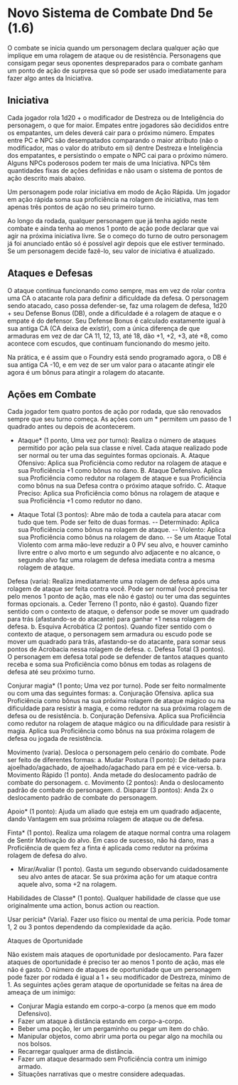 # Novo Sistema de Combate Dnd 5e (1.6)


O combate se inicia quando um personagem declara qualquer ação que implique em uma rolagem de ataque ou de resistência. Personagens que consigam pegar seus oponentes despreparados para o combate ganham um ponto de ação de surpresa que só pode ser usado imediatamente para fazer algo antes da Iniciativa.


## Iniciativa

Cada jogador rola 1d20 + o modificador de Destreza ou de Inteligência do personagem, o que for maior. Empates entre jogadores são decididos entre os empatantes, um deles deverá cair para o próximo número. Empates entre PC e NPC são desempatados comparando o maior atributo (não o modificador, mas o valor do atributo em si) dentre Destreza e Inteligência dos empatantes, e persistindo o empate o NPC cai para o próximo número. Alguns NPCs poderosos podem ter mais de uma Iniciativa. NPCs têm quantidades fixas de ações definidas e não usam o sistema de pontos de ação descrito mais abaixo.

Um personagem pode rolar iniciativa em modo de Ação Rápida. Um jogador em ação rápida soma sua proficiência na rolagem de iniciativa, mas tem apenas três pontos de ação no seu primeiro turno.

Ao longo da rodada, qualquer personagem que já tenha agido neste combate e ainda tenha ao menos 1 ponto de ação pode declarar que vai agir na próxima iniciativa livre. Se o começo do turno de outro personagem já foi anunciado então só é possível agir depois que ele estiver terminado. Se um personagem decide fazê-lo, seu valor de iniciativa é atualizado.


## Ataques e Defesas

O ataque continua funcionando como sempre, mas em vez de rolar contra uma CA o atacante rola para definir a dificuldade da defesa. O personagem sendo atacado, caso possa defender-se, faz uma rolagem de defesa, 1d20 + seu Defense Bonus (DB), onde a dificuldade é a rolagem de ataque e o empate é do defensor. Seu Defense Bonus é calculado exatamente igual à sua antiga CA (CA deixa de existir), com a única diferença de que armaduras em vez de dar CA 11, 12, 13, até 18, dão +1, +2, +3, até +8, como acontece com escudos, que continuam funcionando do mesmo jeito.

Na prática, e é assim que o Foundry está sendo programado agora, o DB é sua antiga CA -10, e em vez de ser um valor para o atacante atingir ele agora é um bônus para atingir a rolagem do atacante.


## Ações em Combate

Cada jogador tem quatro pontos de ação por rodada, que são renovados sempre que seu turno começa. As ações com um * permitem um passo de 1 quadrado antes ou depois de acontecerem.


- Ataque* (1 ponto, Uma vez por turno): Realiza o número de ataques permitido por ação pela sua classe e nível. Cada ataque realizado pode ser normal ou ter uma das seguintes formas opcionais.
A. Ataque Ofensivo: Aplica sua Proficiência como redutor na rolagem de ataque e sua Proficiência +1 como bônus no dano.
B. Ataque Defensivo. Aplica sua Proficiência como redutor na rolagem de ataque e sua Proficiência como bônus na sua Defesa contra o próximo ataque sofrido.
C. Ataque Preciso: Aplica sua Proficiência como bônus na rolagem de ataque e sua Proficiência +1 como redutor no dano.

- Ataque Total (3 pontos): Abre mão de toda a cautela para atacar com tudo que tem. Pode ser feito de duas formas.
-- Determinado: Aplica sua Proficiência como bônus na rolagem de ataque.
-- Violento: Aplica sua Proficiência como bônus na rolagem de dano.
-- Se um Ataque Total Violento com arma mão-leve reduzir a 0 PV seu alvo, e houver caminho livre entre o alvo morto e um segundo alvo adjacente e no alcance, o segundo alvo faz uma rolagem de defesa imediata contra a mesma rolagem de ataque.

Defesa (varia): Realiza imediatamente uma rolagem de defesa após uma rolagem de ataque ser feita contra você. Pode ser normal (você precisa ter pelo menos 1 ponto de ação, mas ele não é gasto) ou ter uma das seguintes formas opcionais.
a. Ceder Terreno (1 ponto, não é gasto). Quando fizer sentido com o contexto de ataque, o defensor pode se mover um quadrado para trás (afastando-se do atacante) para ganhar +1 nessa rolagem de defesa.
b. Esquiva Acrobática (2 pontos). Quando fizer sentido com o contexto de ataque, o personagem sem armadura ou escudo pode se mover um quadrado para trás, afastando-se do atacante, para somar seus pontos de Acrobacia nessa rolagem de defesa.
c. Defesa Total (3 pontos). O personagem em defesa total pode se defender de tantos ataques quanto receba e soma sua Proficiência como bônus em todas as rolagens de defesa até seu próximo turno.

Conjurar magia* (1 ponto; Uma vez por turno). Pode ser feito normalmente ou com uma das seguintes formas:
a. Conjuração Ofensiva. aplica sua Proficiência como bônus na sua próxima rolagem de ataque mágico ou na dificuldade para resistir à magia, e como redutor na sua próxima rolagem de defesa ou de resistência.
b. Conjuração Defensiva. Aplica sua Proficiência como redutor na rolagem de ataque mágico ou na dificuldade para resistir à magia. Aplica sua Proficiência como bônus na sua próxima rolagem de defesa ou jogada de resistência.

Movimento (varia). Desloca o personagem pelo cenário do combate. Pode ser feito de diferentes formas:
a. Mudar Postura (1 ponto): De deitado para ajoelhado/agachado, de ajoelhado/agachado para em pé e vice-versa.
b. Movimento Rápido (1 ponto). Anda metade do deslocamento padrão de combate do personagem.
c. Movimento (2 pontos): Anda o deslocamento padrão de combate do personagem.
d. Disparar (3 pontos): Anda 2x o deslocamento padrão de combate do personagem.

Apoio* (1 ponto): Ajuda um aliado que esteja em um quadrado adjacente, dando Vantagem em sua próxima rolagem de ataque ou de defesa.

Finta* (1 ponto). Realiza uma rolagem de ataque normal contra uma rolagem de Sentir Motivação do alvo. Em caso de sucesso, não há dano, mas a Proficiência de quem fez a finta é aplicada como redutor na próxima rolagem de defesa do alvo.

- Mirar/Avaliar (1 ponto). Gasta um segundo observando cuidadosamente seu alvo antes de atacar. Se sua próxima ação for um ataque contra aquele alvo, soma +2 na rolagem.

Habilidades de Classe* (1 ponto). Qualquer habilidade de classe que use originalmente uma action, bonus action ou reaction.

Usar perícia* (Varia). Fazer uso físico ou mental de uma perícia. Pode tomar 1, 2 ou 3 pontos dependendo da complexidade da ação.


Ataques de Oportunidade

Não existem mais ataques de oportunidade por deslocamento. Para fazer ataques de oportunidade é preciso ter ao menos 1 ponto de ação, mas ele não é gasto. O número de ataques de oportunidade que um personagem pode fazer por rodada é igual a 1 + seu modificador de Destreza, mínimo de 1. As seguintes ações geram ataque de oportunidade se feitas na área de ameaça de um inimigo:

- Conjurar Magia estando em corpo-a-corpo (a menos que em modo Defensivo).
- Fazer um ataque à distância estando em corpo-a-corpo.
- Beber uma poção, ler um pergaminho ou pegar um item do chão.
- Manipular objetos, como abrir uma porta ou pegar algo na mochila ou nos bolsos.
- Recarregar qualquer arma de distância.
- Fazer um ataque desarmado sem Proficiência contra um inimigo armado.
- Situações narrativas que o mestre considere adequadas.
